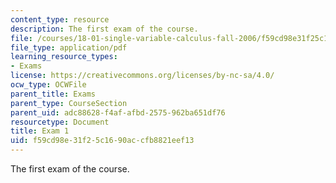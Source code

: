 ```yaml
---
content_type: resource
description: The first exam of the course.
file: /courses/18-01-single-variable-calculus-fall-2006/f59cd98e31f25c1690accfb8821eef13_exam1.pdf
file_type: application/pdf
learning_resource_types:
- Exams
license: https://creativecommons.org/licenses/by-nc-sa/4.0/
ocw_type: OCWFile
parent_title: Exams
parent_type: CourseSection
parent_uid: adc88628-f4af-afbd-2575-962ba651df76
resourcetype: Document
title: Exam 1
uid: f59cd98e-31f2-5c16-90ac-cfb8821eef13
---
```

The first exam of the course.